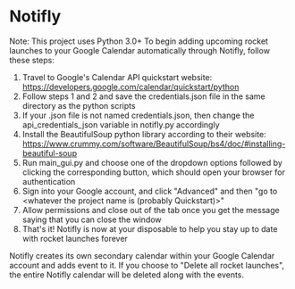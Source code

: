 # Notifly
Note: This project uses Python 3.0+
To begin adding upcoming rocket launches to your Google Calendar automatically through Notifly, follow these steps: 

1. Travel to Google's Calendar API quickstart website: https://developers.google.com/calendar/quickstart/python
2. Follow steps 1 and 2 and save the credentials.json file in the same directory as the python scripts
3. If your .json file is not named credentials.json, then change the api_credentials_json variable in notifly.py accordingly
4. Install the BeautifulSoup python library according to their website: https://www.crummy.com/software/BeautifulSoup/bs4/doc/#installing-beautiful-soup
5. Run main_gui.py and choose one of the dropdown options followed by clicking the corresponding button, which should open your browser for authentication
6. Sign into your Google account, and click "Advanced" and then "go to <whatever the project name is (probably Quickstart)>"
7. Allow permissions and close out of the tab once you get the message saying that you can close the window
8. That's it! Notifly is now at your disposable to help you stay up to date with rocket launches forever

Notifly creates its own secondary calendar within your Google Calendar account and adds event to it. If you choose to "Delete all rocket launches",
the entire Notifly calendar will be deleted along with the events. 
